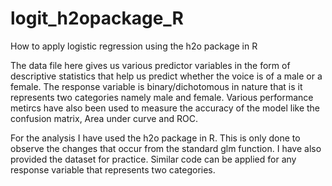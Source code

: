 # logit_h2opackage_R
How to apply logistic regression using the h2o package in R 

The data file here gives us various predictor variables in the form of descriptive statistics that help us predict whether the voice is of a male or a female. The response variable is binary/dichotomous in nature that is it represents two categories namely male and female. Various performance metircs have also been used to measure the accuracy of the model like the confusion matrix, Area under curve and ROC.

For the analysis I have used the h2o package in R. This is only done to observe the changes that occur from the standard glm function. I have also provided the dataset for practice. Similar code can be applied for any response variable that represents two categories. 

